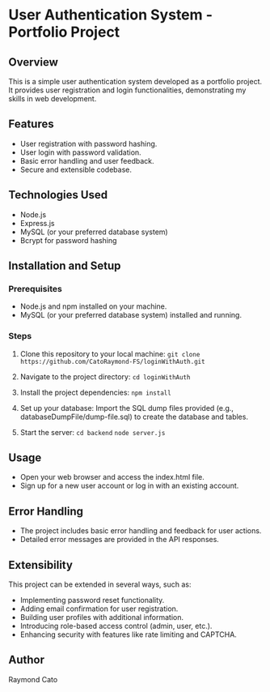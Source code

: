 # User Authentication System - Portfolio Project

## Overview
This is a simple user authentication system developed as a portfolio project. It provides user registration and login functionalities, demonstrating my skills in web development.

## Features
- User registration with password hashing.
- User login with password validation.
- Basic error handling and user feedback.
- Secure and extensible codebase.

## Technologies Used
- Node.js
- Express.js
- MySQL (or your preferred database system)
- Bcrypt for password hashing

## Installation and Setup

### Prerequisites
- Node.js and npm installed on your machine.
- MySQL (or your preferred database system) installed and running.

### Steps
1. Clone this repository to your local machine:
   `git clone https://github.com/CatoRaymond-FS/loginWithAuth.git`

2. Navigate to the project directory:
    `cd loginWithAuth`

3. Install the project dependencies:
    `npm install`

4. Set up your database:
    Import the SQL dump files provided (e.g., databaseDumpFile/dump-file.sql) to create the database and tables.

5. Start the server:
    `cd backend`
    `node server.js`

## Usage
- Open your web browser and access the index.html file.
- Sign up for a new user account or log in with an existing account.

## Error Handling
- The project includes basic error handling and feedback for user actions.
- Detailed error messages are provided in the API responses.

## Extensibility
This project can be extended in several ways, such as:

- Implementing password reset functionality.
- Adding email confirmation for user registration.
- Building user profiles with additional information.
- Introducing role-based access control (admin, user, etc.).
- Enhancing security with features like rate limiting and CAPTCHA.

## Author
Raymond Cato